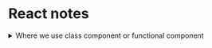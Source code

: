 # React notes


<details>
   <summary>Where we use class component or functional component</summary>

   ### ✅ React Functional Component কোথায় ব্যবহার করব?

Functional Components মূলত সহজ এবং হালকা (lightweight)। আধুনিক React অ্যাপ্লিকেশনগুলোতে এগুলো বেশি জনপ্রিয়। 

ব্যবহারের ক্ষেত্র:

✔ Simple UI Rendering: যখন শুধু UI দেখাতে হবে, জটিল logic বা lifecycle methods দরকার নেই।

✔ Hooks ব্যবহার করতে চাইলে: Functional Component-এ useState, useEffect, useContext ইত্যাদি React Hooks ব্যবহার করা যায়।

✔ Performance & Clean Code: Functional Components কম boilerplate কোড লিখতে হয়, তাই কোড পরিষ্কার এবং maintain করা সহজ।

✔ Modern React Best Practice: React team-এর recommendation হলো functional component + hooks ব্যবহার করা।


  ###  ✅React Class Component কোথায় ব্যবহার করব?

Class Components পুরনো React style, কিন্তু কিছু ক্ষেত্রে এখনও ব্যবহার হতে পারে।

ব্যবহারের ক্ষেত্র:

✔ Legacy Projects: পুরনো প্রোজেক্ট যেখানে আগে থেকেই class component ব্যবহার হচ্ছে।

✔ Lifecycle Method দরকার: যেমন componentDidMount(), componentDidUpdate(), componentWillUnmount() ইত্যাদি। যদিও এখন hooks দিয়ে functional component-এও এই কাজ করা যায়।

✔ State Management (Old Way): আগে functional component-এ state ছিল না, তাই stateful logic এর জন্য class component লাগত। এখন useState() ও useReducer() দিয়ে এই সমস্যা নেই।


# React Lifecycle Methods vs Hooks (Mapping Table)

| Class Component Lifecycle           | Functional Component Hook         | ব্যাখ্যা |
|-------------------------------------|------------------------------------|-----------|
| `componentDidMount()`              | `useEffect(() => { ... }, [])`    | কম্পোনেন্ট প্রথমবার render হলে effect চালানোর জন্য। |
| `componentDidUpdate()`             | `useEffect(() => { ... }, [deps])`| ডিপেনডেন্সি পরিবর্তন হলে effect রান হবে। |
| `componentWillUnmount()`           | Cleanup function inside `useEffect`| কম্পোনেন্ট unmount হওয়ার সময় cleanup করার জন্য। |
| `shouldComponentUpdate()`          | `React.memo` বা `useMemo`         | unnecessary re-render আটকানোর জন্য। |
| `getDerivedStateFromProps()`       | `useEffect()` + state logic       | props অনুযায়ী state update করার জন্য। |
| `componentDidCatch()` / Error Boundaries | এখনো Class Component-এ (Hooks এ নেই) | Error handling এর জন্য class component দরকার। |
| `setState()`                       | `useState()` বা `useReducer()`    | state update করার জন্য। |



---

## ✅ Class Component Example
```jsx
class Example extends React.Component {
    componentDidMount() {
        console.log("Mounted");
  }

  componentWillUnmount() {
      console.log("Unmounted");
  }

  render() {
      return <h1>Hello</h1>;
  }
}
```

## ✅ Functional Component Example (Same Work)
```jsx
import { useEffect } from "react";

function Example() {
    useEffect(() => {
        console.log("Mounted");

    return () => {
        console.log("Unmounted");
    };
  }, []);

  return <h1>Hello</h1>;
}

```
</details>



